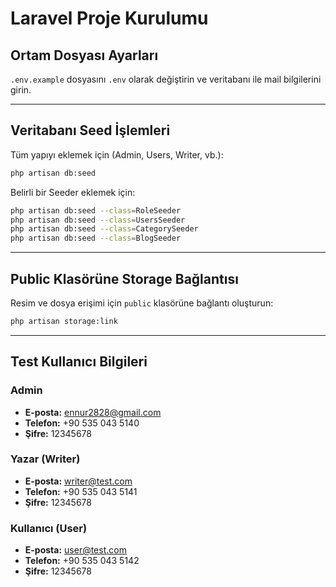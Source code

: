 # Laravel Proje Kurulumu

## Ortam Dosyası Ayarları

`.env.example` dosyasını `.env` olarak değiştirin ve veritabanı ile mail bilgilerini girin.

---

## Veritabanı Seed İşlemleri

Tüm yapıyı eklemek için (Admin, Users, Writer, vb.):

```sh
php artisan db:seed
```

Belirli bir Seeder eklemek için:

```sh
php artisan db:seed --class=RoleSeeder
php artisan db:seed --class=UsersSeeder
php artisan db:seed --class=CategorySeeder
php artisan db:seed --class=BlogSeeder
```

---

## Public Klasörüne Storage Bağlantısı

Resim ve dosya erişimi için `public` klasörüne bağlantı oluşturun:

```sh
php artisan storage:link
```

---

## Test Kullanıcı Bilgileri

### **Admin**

- **E-posta:** [ennur2828@gmail.com](mailto\:ennur2828@gmail.com)
- **Telefon:** +90 535 043 5140
- **Şifre:** 12345678

### **Yazar (Writer)**

- **E-posta:** [writer@test.com](mailto\:writer@test.com)
- **Telefon:** +90 535 043 5141
- **Şifre:** 12345678

### **Kullanıcı (User)**

- **E-posta:** [user@test.com](mailto\:user@test.com)
- **Telefon:** +90 535 043 5142
- **Şifre:** 12345678

